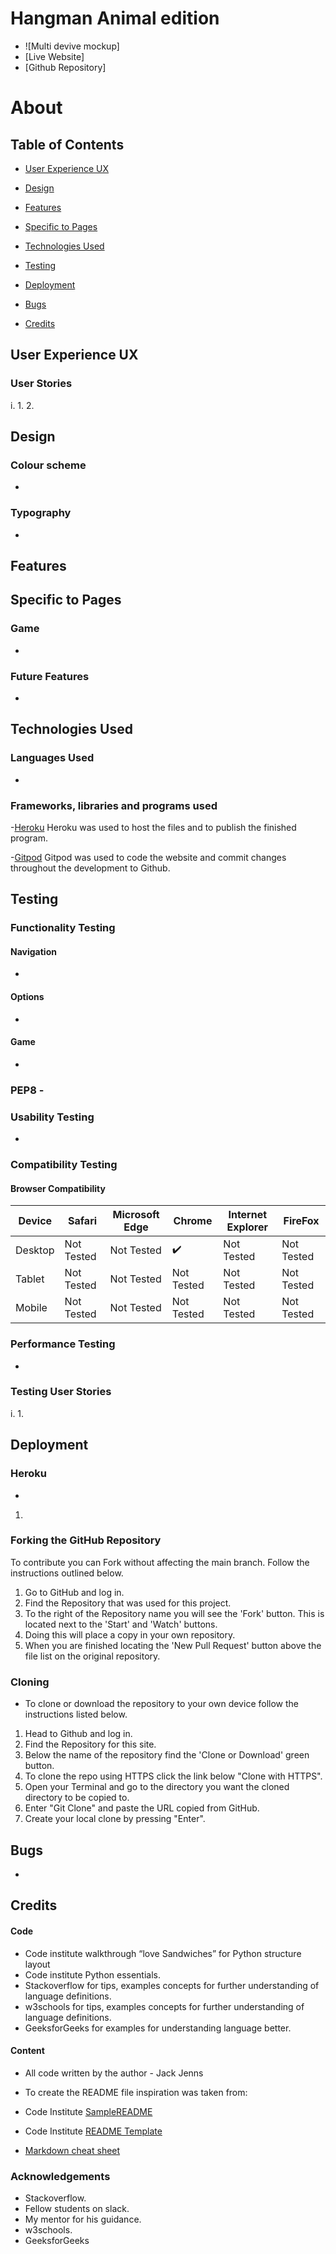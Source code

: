 # Hangman Animal edition
- ![Multi devive mockup]
- [Live Website]
- [Github Repository]
 # About


## Table of Contents

- [User Experience UX](#User-Experience-UX)
- [Design](#Design)

- [Features](#Features)
- [Specific to Pages](#Specific-to-Pages)

- [Technologies Used](#Technologies-Used)

- [Testing](#Testing)

- [Deployment](#Deployment)

- [Bugs](#Bugs)

- [Credits](#Credits)

## User Experience UX
### User Stories
i.
1. 
2. 

## Design
### Colour scheme
- 
### Typography
- 

## Features

## Specific to Pages
### Game
- 
### Future Features
-   
## Technologies Used

### Languages Used

- 

### Frameworks, libraries and programs used

-[Heroku](https://dashboard.heroku.com/apps) Heroku was used to host the files and to publish the finished program.

-[Gitpod](https://www.gitpod.io/) Gitpod was used to code the website and commit changes throughout the development to Github.

## Testing

### Functionality Testing
#### Navigation

- 
#### Options
- 
#### Game
- 
### PEP8 - 

### Usability Testing

-

### Compatibility Testing

#### Browser Compatibility
| Device      | Safari            |  Microsoft Edge    | Chrome             | Internet Explorer  | FireFox            |
| ----------- | -----------       | -----------        | -----------        | -----------        | -----------        |
| Desktop     | Not Tested        |Not Tested          |:heavy_check_mark:  |Not Tested          |Not Tested          |
| Tablet      | Not Tested        |Not Tested          |Not Tested          |Not Tested          |Not Tested          |
| Mobile      | Not Tested        |Not Tested          |Not Tested          |Not Tested          |Not Tested          |

### Performance Testing

-

### Testing User Stories

i.
1.

## Deployment
### Heroku
- 

1. 

### Forking the GitHub Repository
To contribute you can Fork without affecting the main branch. Follow the instructions outlined below.

1. Go to GitHub and log in.
2. Find the Repository that was used for this project.
3. To the right of the Repository name you will see the 'Fork' button. This is located next to the 'Start' and 'Watch' buttons.
4. Doing this will place a copy in your own repository.
5. When you are finished locating the 'New Pull Request' button above the file list on the original repository.

### Cloning
- To clone or download the repository to your own device follow the instructions listed below.

1. Head to Github and log in.
2. Find the Repository for this site.
3. Below the name of the repository find the 'Clone or Download' green button.
4. To clone the repo using HTTPS click the link below "Clone with HTTPS".
5. Open your Terminal and go to the directory you want the cloned directory to be copied to.
6. Enter "Git Clone" and paste the URL copied from GitHub.
7. Create your local clone by pressing "Enter".

## Bugs
-

## Credits

#### Code

- Code institute walkthrough “love Sandwiches” for Python structure layout 
- Code institute Python essentials. 
- Stackoverflow for tips, examples concepts for further understanding of language definitions.
- w3schools for tips, examples concepts for further understanding of language definitions.
- GeeksforGeeks for examples for understanding language better.

#### Content

- All code written by the author - Jack Jenns

- To create the README file inspiration was taken from:

- Code Institute [SampleREADME](https://github.com/Code-Institute-Solutions/SampleREADME)
- Code Institute [README Template](https://github.com/Code-Institute-Solutions/readme-template)
- [Markdown cheat sheet](https://github.com/adam-p/markdown-here/wiki/Markdown-Cheatsheet)

### Acknowledgements
- Stackoverflow.
- Fellow students on slack.
- My mentor for his guidance.
- w3schools. 
- GeeksforGeeks


